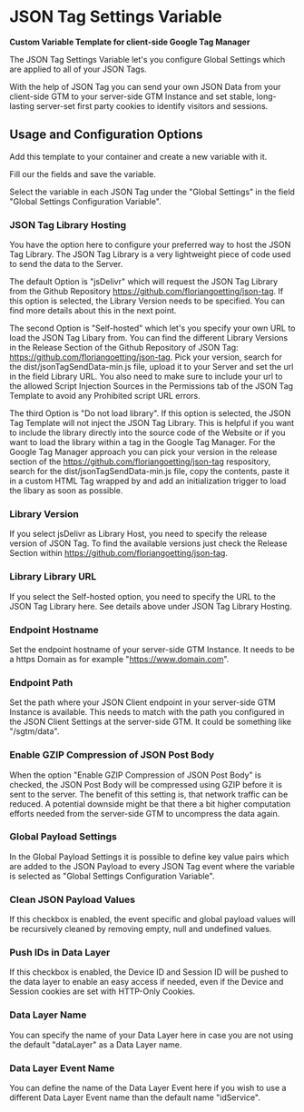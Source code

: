 # JSON Tag Settings Variable

**Custom Variable Template for client-side Google Tag Manager**

The JSON Tag Settings Variable let's you configure Global Settings which are applied to all of your JSON Tags.

With the help of JSON Tag you can send your own JSON Data from your client-side GTM to your server-side GTM Instance and set stable, long-lasting server-set first party cookies to identify visitors and sessions.

## Usage and Configuration Options
Add this template to your container and create a new variable with it.

Fill our the fields and save the variable.

Select the variable in each JSON Tag under the "Global Settings" in the field "Global Settings Configuration Variable".

### JSON Tag Library Hosting
You have the option here to configure your preferred way to host the JSON Tag Library. The JSON Tag Library is a very lightweight piece of code used to send the data to the Server.

The default Option is "jsDelivr" which will request the JSON Tag Library from the Github Repository https://github.com/floriangoetting/json-tag. If this option is selected, the Library Version needs to be specified. You can find more details about this in the next point.

The second Option is "Self-hosted" which let's you specify your own URL to load the JSON Tag Libary from. You can find the different Library Versions in the Release Section of the Github Repository of JSON Tag: https://github.com/floriangoetting/json-tag. Pick your version, search for the dist/jsonTagSendData-min.js file, upload it to your Server and set the url in the field Library URL. You also need to make sure to include your url to the allowed Script Injection Sources in the Permissions tab of the JSON Tag Template to avoid any Prohibited script URL errors.

The third Option is "Do not load library". If this option is selected, the JSON Tag Template will not inject the JSON Tag Library. This is helpful if you want to include the library directly into the source code of the Website or if you want to load the library within a <script type="text/gtmscript"></script> tag in the Google Tag Manager. For the Google Tag Manager approach you can pick your version in the release section of the https://github.com/floriangoetting/json-tag respository, search for the dist/jsonTagSendData-min.js file, copy the contents, paste it in a custom HTML Tag wrapped by <script type="text/gtmscript"></script> and add an initialization trigger to load the libary as soon as possible.

### Library Version
If you select jsDelivr as Library Host, you need to specify the release version of JSON Tag. To find the available versions just check the Release Section within https://github.com/floriangoetting/json-tag.

### Library Library URL
If you select the Self-hosted option, you need to specify the URL to the JSON Tag Library here. See details above under JSON Tag Library Hosting.

### Endpoint Hostname
Set the endpoint hostname of your server-side GTM Instance. It needs to be a https Domain as for example "https://www.domain.com".

### Endpoint Path
Set the path where your JSON Client endpoint in your server-side GTM Instance is available. This needs to match with the path you configured in the JSON Client Settings at the server-side GTM. It could be something like "/sgtm/data".

### Enable GZIP Compression of JSON Post Body
When the option "Enable GZIP Compression of JSON Post Body" is checked, the JSON Post Body will be compressed using GZIP before it is sent to the server. The benefit of this setting is, that network traffic can be reduced. A potential downside might be that there a bit higher computation efforts needed from the server-side GTM to uncompress the data again.

### Global Payload Settings
In the Global Payload Settings it is possible to define key value pairs which are added to the JSON Payload to every JSON Tag event where the variable is selected as "Global Settings Configuration Variable".

### Clean JSON Payload Values
If this checkbox is enabled, the event specific and global payload values will be recursively cleaned by removing empty, null and undefined values.

### Push IDs in Data Layer
If this checkbox is enabled, the Device ID and Session ID will be pushed to the data layer to enable an easy access if needed, even if the Device and Session cookies are set with HTTP-Only Cookies.

### Data Layer Name
You can specify the name of your Data Layer here in case you are not using the default "dataLayer" as a Data Layer name.

### Data Layer Event Name
You can define the name of the Data Layer Event here if you wish to use a different Data Layer Event name than the default name "idService".
